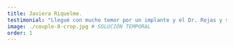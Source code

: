 ```yaml
---
title: Javiera Riquelme.
testimonial: "Llegué con mucho temor por un implante y el Dr. Rojas y su equipo me dieron una tranquilidad increíble. El proceso fue sin dolor y el resultado es perfecto, parece mi propio diente. ¡Totalmente recomendado!"
image: ./couple-8-crop.jpg # SOLUCIÓN TEMPORAL
order: 1
---
```

